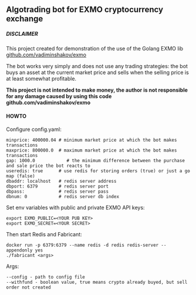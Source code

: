 ## **Algotrading bot for EXMO cryptocurrency exchange**

##### DISCLAIMER
This project created for demonstration of the use of the Golang EXMO lib [github.com/vadiminshakov/exmo](https://github.com/vadiminshakov/exmo)
 
The bot works very simply and does not use any trading strategies: 
the bot buys an asset at the current market price and sells when the selling price is at least somewhat profitable.
     
**This project is not intended to make money, the author is not responsible for any damage caused by using this code github.com/vadiminshakov/exmo**

#### HOWTO
Configure config.yaml:

    minprice: 400000.04 # minimum market price at which the bot makes transactions
    maxprice: 800000.0  # maximum market price at which the bot makes transactions
    gap: 1000.0            # the minimum difference between the purchase and sale price the bot reacts to
    useredis: true      # use redis for storing orders (true) or just a go map (false)
    dbaddr: localhost   # redis server address
    dbport: 6379        # redis server port
    dbpass:             # redis server pass
    dbnum: 0            # redis server db index

Set env variables with public and private EXMO API keys:

    export EXMO_PUBLIC=<YOUR PUB KEY>
    export EXMO_SECRET=<YOUR SECRET>

Then start Redis and Fabricant:

    docker run -p 6379:6379 --name redis -d redis redis-server --appendonly yes
    ./fabricant <args>
    
Args:

    --config - path to config file
    --withfund - boolean value, true means crypto already buyed, but sell order not created